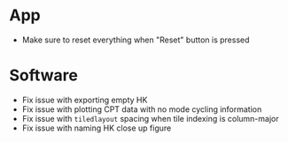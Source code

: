 # App

- Make sure to reset everything when "Reset" button is pressed

# Software

- Fix issue with exporting empty HK
- Fix issue with plotting CPT data with no mode cycling information
- Fix issue with `tiledlayout` spacing when tile indexing is column-major
- Fix issue with naming HK close up figure
